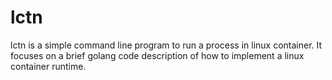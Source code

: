 # lctn

lctn is a simple command line program to run a process in linux container. It focuses on a brief golang code description of how to implement a linux container runtime.
